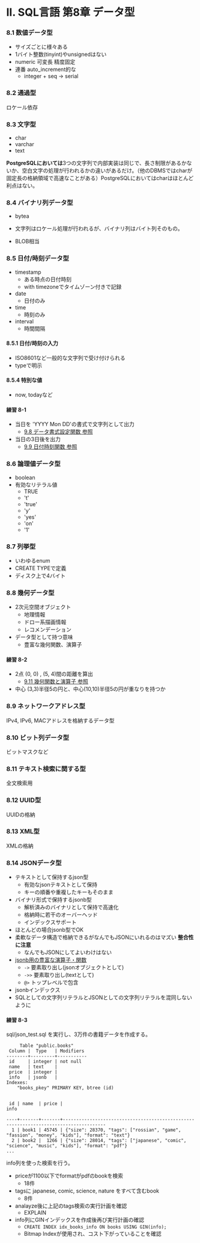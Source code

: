 II. SQL言語 第8章 データ型
==================


### 8.1 数値データ型

- サイズごとに様々ある
- 1バイト整数(tinyint)やunsignedはない
- numeric 可変長 精度固定
- 連番 auto_increment的な
    - integer + seq -> serial

### 8.2 通過型

ロケール依存

### 8.3 文字型

- char
- varchar
- text

**PostgreSQLにおいては**3つの文字列で内部実装は同じで、長さ制限があるかないか、空白文字の処理が行われるかの違いがあるだけ。（他のDBMSではcharが固定長の格納領域で高速なことがある）PostgreSQLにおいてはcharはほとんど利点はない。

### 8.4 バイナリ列データ型

- bytea

- 文字列はロケール処理が行われるが、バイナリ列はバイト列そのもの。
- BLOB相当

### 8.5 日付/時刻データ型

- timestamp 
    - ある時点の日付時刻
    - with timezoneでタイムゾーン付きで記録
- date
    - 日付のみ
- time
    - 時刻のみ
- interval
    - 時間間隔


#### 8.5.1 日付/時刻の入力

- ISO8601など一般的な文字列で受け付けられる
- typeで明示

#### 8.5.4 特別な値

- now, todayなど

#### 練習 8-1

- 当日を 'YYYY Mon DD'の書式で文字列として出力
    - [9.8 データ書式設定関数 参照](http://www.postgresql.jp/document/9.6/html/functions-formatting.html)
- 当日の3日後を出力
    - [9.9 日付時刻関数 参照](http://www.postgresql.jp/document/9.6/html/functions-datetime.html)


### 8.6 論理値データ型

- boolean
- 有効なリテラル値
    - TRUE
    - 't'
    - 'true'
    - 'y'
    - 'yes'
    - 'on'
    - '1'

### 8.7 列挙型

- いわゆるenum
- CREATE TYPEで定義
- ディスク上で4バイト

### 8.8 幾何データ型

- 2次元空間オブジェクト
    - 地理情報
    - ドロー系描画情報
    - レコメンデーション
- データ型として持つ意味
    - 豊富な幾何関数、演算子


#### 練習 8-2

- 2点 (0, 0) , (5, 4)間の距離を算出
    - [9.11 幾何関数と演算子 参照](http://www.postgresql.jp/document/9.6/html/functions-geometry.html)
- 中心 (3,3)半径5の円と、中心(10,10)半径5の円が重なりを持つか
   

### 8.9 ネットワークアドレス型

IPv4, IPv6, MACアドレスを格納するデータ型

### 8.10 ビット列データ型

ビットマスクなど

### 8.11 テキスト検索に関する型

全文検索用

### 8.12 UUID型

UUIDの格納

### 8.13 XML型

XMLの格納

### 8.14 JSONデータ型

- テキストとして保持するjson型
    - 有効なjsonテキストとして保持
    - キーの順番や重複したキーもそのまま
- バイナリ形式で保持するjsonb型
    - 解析済みのバイナリとして保持で高速化
    - 格納時に若干のオーバーヘッド
    - インデックスサポート
- ほとんどの場合jsonb型でOK
- 柔軟なデータ構造で格納できるがなんでもJSONにいれるのはマズい **整合性に注意**
    - なんでもJSONにしてよいわけはない
- [jsonb用の豊富な演算子・関数](http://www.postgresql.jp/document/9.6/html/functions-json.html#functions-json-op-table)
    - `->` 要素取り出し(jsonオブジェクトとして)
    - `->>` 要素取り出し(textとして)
    - `@>` トップレベルで包含
- jsonbインデックス
- SQLとしての文字列リテラルとJSONとしての文字列リテラルを混同しないように
    

#### 練習 8-3

sql/json_test.sql を実行し、3万件の書籍データを作成する。

```
     Table "public.books"
 Column |  Type   | Modifiers
--------+---------+-----------
 id     | integer | not null
 name   | text    |
 price  | integer |
 info   | jsonb   |
Indexes:
    "books_pkey" PRIMARY KEY, btree (id)


 id | name  | price |                                              info

----+-------+-------+--------------------------------------------------------------------------------------
  1 | book1 | 45745 | {"size": 28370, "tags": ["rossian", "game", "fassion", "money", "kids"], "format": "text"}
  2 | book2 |  1266 | {"size": 28014, "tags": ["japanese", "comic", "science", "music", "kids"], "format": "pdf"}
...
```


info列を使った検索を行う。

- priceが1100以下でformatがpdfのbookを検索
    - 18件
- tagsに japanese, comic, science, nature をすべて含むbook
    - 8件
- analayze後に上記のtags検索の実行計画を確認
    - EXPLAIN
- info列にGINインデックスを作成後再び実行計画の確認
    - `CREATE INDEX idx_books_info ON books USING GIN(info);`
    - Bitmap Indexが使用され、コスト下がっていることを確認


